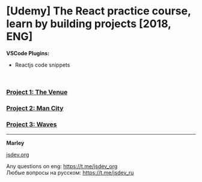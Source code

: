 # [Udemy] The React practice course, learn by building projects [2018, ENG]

**VSCode Plugins:**

- Reactjs code snippets

<br/>

### [Project 1: The Venue](./project1/Readme.md)

### [Project 2: Man City](./project2/Readme.md)

### [Project 3: Waves](./project3/Readme.md)

---

**Marley**

<a href="https://jsdev.org">jsdev.org</a>

Any questions on eng: https://t.me/jsdev_org  
Любые вопросы на русском: https://t.me/jsdev_ru
